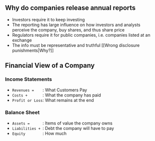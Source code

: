 ## Why do companies release annual reports
- Investors require it to keep investing
- The reporting has large influence on how investors and analysts perceive the company, buy shares, and thus share price
- Regulators require it for public companies, i.e. companies listed at an exchange
- The info must be representative and truthful [[Wrong disclosure punishments|Why?]]

## Financial View of a Company
### Income Statements
- `Revenues =    `: What Customers Pay
- `Costs +       `: What the company has paid
- `Profit or Loss`: What remains at the end
### Balance Sheet
- `Assets =      `: Items of value the company owns
- `Liabilities + `: Debt the company will have to pay
- `Equity        `: How much 